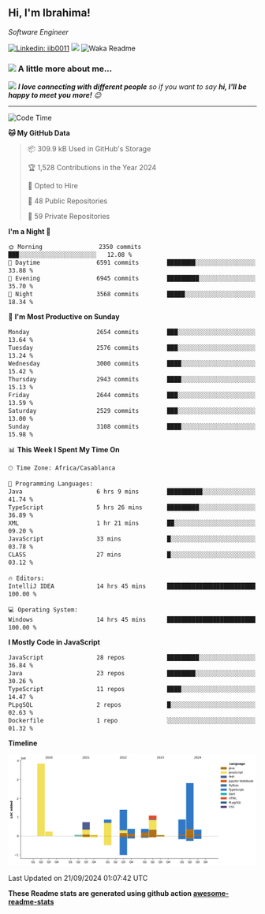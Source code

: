 <h2>Hi, I'm Ibrahima! </h2>
<p><em>Software Engineer 
</em></p>


[![Linkedin: iib0011](https://img.shields.io/badge/-iib0011-blue?style=flat-square&logo=Linkedin&logoColor=white&link=https://www.linkedin.com/in/iib0011/)](https://www.linkedin.com/in/iib0011/)
![](https://visitor-badge.glitch.me/badge?page_id=iib0011)
![Waka Readme](https://github.com/iib0011/iib0011/workflows/Waka%20Readme/badge.svg)


### <img src="https://media.giphy.com/media/VgCDAzcKvsR6OM0uWg/giphy.gif" width="50"> A little more about me...  


<img src="https://media.giphy.com/media/LnQjpWaON8nhr21vNW/giphy.gif" width="60"> <em><b>I love connecting with different people</b> so if you want to say <b>hi, I'll be happy to meet you more!</b> 😊</em>

---
<!--START_SECTION:waka-->
![Code Time](http://img.shields.io/badge/Code%20Time-3%2C768%20hrs%2021%20mins-blue)

**🐱 My GitHub Data** 

> 📦 309.9 kB Used in GitHub's Storage 
 > 
> 🏆 1,528 Contributions in the Year 2024
 > 
> 💼 Opted to Hire
 > 
> 📜 48 Public Repositories 
 > 
> 🔑 59 Private Repositories 
 > 
**I'm a Night 🦉** 

```text
🌞 Morning                2350 commits        ███░░░░░░░░░░░░░░░░░░░░░░   12.08 % 
🌆 Daytime                6591 commits        ████████░░░░░░░░░░░░░░░░░   33.88 % 
🌃 Evening                6945 commits        █████████░░░░░░░░░░░░░░░░   35.70 % 
🌙 Night                  3568 commits        █████░░░░░░░░░░░░░░░░░░░░   18.34 % 
```
📅 **I'm Most Productive on Sunday** 

```text
Monday                   2654 commits        ███░░░░░░░░░░░░░░░░░░░░░░   13.64 % 
Tuesday                  2576 commits        ███░░░░░░░░░░░░░░░░░░░░░░   13.24 % 
Wednesday                3000 commits        ████░░░░░░░░░░░░░░░░░░░░░   15.42 % 
Thursday                 2943 commits        ████░░░░░░░░░░░░░░░░░░░░░   15.13 % 
Friday                   2644 commits        ███░░░░░░░░░░░░░░░░░░░░░░   13.59 % 
Saturday                 2529 commits        ███░░░░░░░░░░░░░░░░░░░░░░   13.00 % 
Sunday                   3108 commits        ████░░░░░░░░░░░░░░░░░░░░░   15.98 % 
```


📊 **This Week I Spent My Time On** 

```text
🕑︎ Time Zone: Africa/Casablanca

💬 Programming Languages: 
Java                     6 hrs 9 mins        ██████████░░░░░░░░░░░░░░░   41.74 % 
TypeScript               5 hrs 26 mins       █████████░░░░░░░░░░░░░░░░   36.89 % 
XML                      1 hr 21 mins        ██░░░░░░░░░░░░░░░░░░░░░░░   09.20 % 
JavaScript               33 mins             █░░░░░░░░░░░░░░░░░░░░░░░░   03.78 % 
CLASS                    27 mins             █░░░░░░░░░░░░░░░░░░░░░░░░   03.12 % 

🔥 Editors: 
IntelliJ IDEA            14 hrs 45 mins      █████████████████████████   100.00 % 

💻 Operating System: 
Windows                  14 hrs 45 mins      █████████████████████████   100.00 % 
```

**I Mostly Code in JavaScript** 

```text
JavaScript               28 repos            █████████░░░░░░░░░░░░░░░░   36.84 % 
Java                     23 repos            ████████░░░░░░░░░░░░░░░░░   30.26 % 
TypeScript               11 repos            ████░░░░░░░░░░░░░░░░░░░░░   14.47 % 
PLpgSQL                  2 repos             █░░░░░░░░░░░░░░░░░░░░░░░░   02.63 % 
Dockerfile               1 repo              ░░░░░░░░░░░░░░░░░░░░░░░░░   01.32 % 
```



**Timeline**

![Lines of Code chart](https://raw.githubusercontent.com/iib0011/iib0011/master/assets/bar_graph.png)


 Last Updated on 21/09/2024 01:07:42 UTC
<!--END_SECTION:waka-->

**These Readme stats are generated using github action [awesome-readme-stats](https://github.com/iib0011/waka-readme-stats)**
